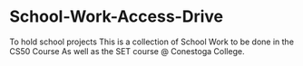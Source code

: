# School-Work-Access-Drive
To hold school projects
	This is a collection of School Work to be done in the CS50 Course
	As well as the SET course @ Conestoga College.

